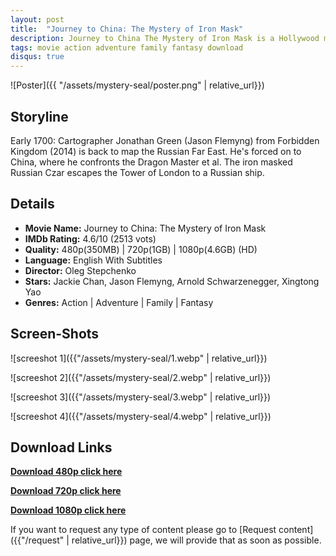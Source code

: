 ```yaml
---
layout: post
title:  "Journey to China: The Mystery of Iron Mask"
description: Journey to China The Mystery of Iron Mask is a Hollywood movie and available in 720p , 480p & 1080p qualities. This is one of the best movies based on  Action, Adventure, Family .
tags: movie action adventure family fantasy download
disqus: true
---
```


![Poster]({{ "/assets/mystery-seal/poster.png" | relative_url}})

## Storyline

Early 1700: Cartographer Jonathan Green (Jason Flemyng) from Forbidden Kingdom (2014) is back to map the Russian Far East. He's forced on to China, where he confronts the Dragon Master et al. The iron masked Russian Czar escapes the Tower of London to a Russian ship.

## Details

* **Movie Name:** Journey to China: The Mystery of Iron Mask
* **IMDb Rating:** 4.6/10 (2513 vots)
* **Quality:** 480p(350MB) \| 720p(1GB) \| 1080p(4.6GB) (HD)
* **Language:** English With Subtitles
* **Director:** Oleg Stepchenko
* **Stars:** Jackie Chan, Jason Flemyng, Arnold Schwarzenegger, Xingtong Yao
* **Genres:** Action \| Adventure \| Family \| Fantasy

## Screen-Shots

![screeshot 1]({{"/assets/mystery-seal/1.webp" | relative_url}})

![screeshot 2]({{"/assets/mystery-seal/2.webp" | relative_url}})

![screeshot 3]({{"/assets/mystery-seal/3.webp" | relative_url}})

![screeshot 4]({{"/assets/mystery-seal/4.webp" | relative_url}})

## Download Links

**<a href="https://gplinks.co/hWlw" target="_blank">Download 480p click here</a>**<br>
<!-- **Size:** -->
**<a href="https://gplinks.co/3GtO4" target="_blank">Download 720p click here</a>**<br>
<!-- **Size:** -->
**<a href="https://gplinks.co/52WE" target="_blank">Download 1080p click here</a>**<br>
<!-- **Size:** -->

If you want to request any type of content please go to [Request content]({{"/request" | relative_url}}) page, we will provide that as soon as possible.